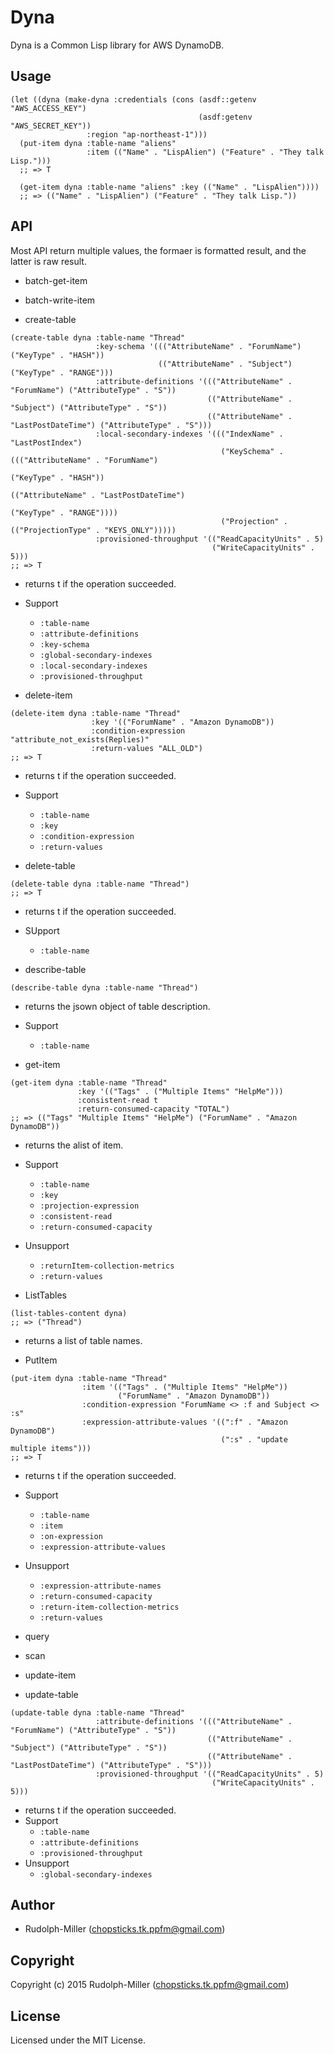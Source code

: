 # Dyna
Dyna is a Common Lisp library for AWS DynamoDB.

## Usage

```Lisp
(let ((dyna (make-dyna :credentials (cons (asdf::getenv "AWS_ACCESS_KEY")
                                          (asdf:getenv "AWS_SECRET_KEY"))
                 :region "ap-northeast-1")))
  (put-item dyna :table-name "aliens"
                 :item (("Name" . "LispAlien") ("Feature" . "They talk Lisp.")))
  ;; => T

  (get-item dyna :table-name "aliens" :key (("Name" . "LispAlien"))))
  ;; => (("Name" . "LispAlien") ("Feature" . "They talk Lisp."))
```

## API
Most API return multiple values, the formaer is formatted result, and the latter is raw result.

- batch-get-item

- batch-write-item

- create-table
```Lisp
(create-table dyna :table-name "Thread"
                   :key-schema '((("AttributeName" . "ForumName") ("KeyType" . "HASH"))
                                 (("AttributeName" . "Subject") ("KeyType" . "RANGE")))
                   :attribute-definitions '((("AttributeName" . "ForumName") ("AttributeType" . "S"))
                                            (("AttributeName" . "Subject") ("AttributeType" . "S"))
                                            (("AttributeName" . "LastPostDateTime") ("AttributeType" . "S")))
                   :local-secondary-indexes '((("IndexName" . "LastPostIndex")
                                               ("KeySchema" . ((("AttributeName" . "ForumName")
                                                                ("KeyType" . "HASH"))
                                                               (("AttributeName" . "LastPostDateTime")
                                                                ("KeyType" . "RANGE"))))
                                               ("Projection" . (("ProjectionType" . "KEYS_ONLY")))))
                   :provisioned-throughput '(("ReadCapacityUnits" . 5)
                                             ("WriteCapacityUnits" . 5)))
;; => T
```
  - returns t if the operation succeeded.
  - Support
    - `:table-name`
    - `:attribute-definitions`
    - `:key-schema`
    - `:global-secondary-indexes`
    - `:local-secondary-indexes`
    - `:provisioned-throughput`

- delete-item
```Lisp
(delete-item dyna :table-name "Thread"
                  :key '(("ForumName" . "Amazon DynamoDB"))
                  :condition-expression "attribute_not_exists(Replies)"
                  :return-values "ALL_OLD")
;; => T
```
  - returns t if the operation succeeded.
  - Support
    - `:table-name`
    - `:key`
    - `:condition-expression`
    - `:return-values`

- delete-table
```Lisp
(delete-table dyna :table-name "Thread")
;; => T
```
  - returns t if the operation succeeded.
  - SUpport
    - `:table-name`

- describe-table
```Lisp
(describe-table dyna :table-name "Thread")
```
  - returns the jsown object of table description.
  - Support
    - `:table-name`

- get-item
```Lisp
(get-item dyna :table-name "Thread"
               :key '(("Tags" . ("Multiple Items" "HelpMe")))
               :consistent-read t
               :return-consumed-capacity "TOTAL")
;; => (("Tags" "Multiple Items" "HelpMe") ("ForumName" . "Amazon DynamoDB"))
```
  - returns the alist of item.
  - Support
    - `:table-name`
    - `:key`
    - `:projection-expression`
    - `:consistent-read`
    - `:return-consumed-capacity`
  - Unsupport
    - `:returnItem-collection-metrics`
    - `:return-values`

- ListTables
```Lisp
(list-tables-content dyna)
;; => ("Thread")
```
  - returns a list of table names.

- PutItem
```Lisp
(put-item dyna :table-name "Thread"
                :item '(("Tags" . ("Multiple Items" "HelpMe"))
                        ("ForumName" . "Amazon DynamoDB"))
                :condition-expression "ForumName <> :f and Subject <> :s"
                :expression-attribute-values '((":f" . "Amazon DynamoDB")
                                               (":s" . "update multiple items")))
;; => T
```
  - returns t if the operation succeeded.
  - Support
    - `:table-name`
    - `:item`
    - `:on-expression`
    - `:expression-attribute-values`
  - Unsupport
    - `:expression-attribute-names`
    - `:return-consumed-capacity`
    - `:return-item-collection-metrics`
    - `:return-values`


- query

- scan

- update-item

- update-table
```Lisp
(update-table dyna :table-name "Thread"
                   :attribute-definitions '((("AttributeName" . "ForumName") ("AttributeType" . "S"))
                                            (("AttributeName" . "Subject") ("AttributeType" . "S"))
                                            (("AttributeName" . "LastPostDateTime") ("AttributeType" . "S")))
                   :provisioned-throughput '(("ReadCapacityUnits" . 5)
                                             ("WriteCapacityUnits" . 5)))
```
  - returns t if the operation succeeded.
  - Support
    - `:table-name`
    - `:attribute-definitions`
    - `:provisioned-throughput`
  - Unsupport
    - `:global-secondary-indexes`

## Author

* Rudolph-Miller (chopsticks.tk.ppfm@gmail.com)

## Copyright

Copyright (c) 2015 Rudolph-Miller (chopsticks.tk.ppfm@gmail.com)

## License

Licensed under the MIT License.
